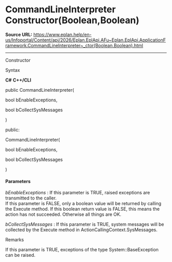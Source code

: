 # CommandLineInterpreter Constructor(Boolean,Boolean)

**Source URL:** https://www.eplan.help/en-us/Infoportal/Content/api/2026/Eplan.EplApi.AFu~Eplan.EplApi.ApplicationFramework.CommandLineInterpreter~_ctor(Boolean,Boolean).html

---

Constructor

Syntax

**C#**
**C++/CLI**


public CommandLineInterpreter( 

   bool bEnableExceptions,

   bool bCollectSysMessages

)

public:

CommandLineInterpreter( 

   bool bEnableExceptions,

   bool bCollectSysMessages

)


#### Parameters

*bEnableExceptions*
:   If this parameter is TRUE, raised exceptions are transmitted to the caller.  
    If this parameter is FALSE, only a boolean value will be returned by calling the Execute method. If this boolean return value is FALSE, this means the action has not succeeded. Otherwise all things are OK.

*bCollectSysMessages*
:   If this parameter is TRUE, system messages will be collected by the Execute method in ActionCallingContext.SysMessages.

Remarks

If this parameter is TRUE, exceptions of the type System::BaseException can be raised.
